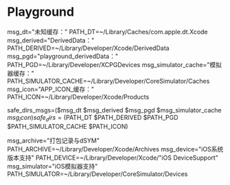 # Playground







msg_dt="未知缓存："
PATH_DT=~/Library/Caches/com.apple.dt.Xcode
msg_derived="DerivedData："
PATH_DERIVED=~/Library/Developer/Xcode/DerivedData
msg_pgd="playground_derivedData："
PATH_PGD=~/Library/Developer/XCPGDevices
msg_simulator_cache="模拟器缓存："
PATH_SIMULATOR_CACHE=~/Library/Developer/CoreSimulator/Caches
msg_icon="APP_ICON_缓存："
PATH_ICON=~/Library/Developer/Xcode/Products

safe_dirs_msgs=($msg_dt $msg_derived $msg_pgd $msg_simulator_cache $msg_icon)
safe_dirs=($PATH_DT $PATH_DERIVED $PATH_PGD $PATH_SIMULATOR_CACHE $PATH_ICON)

msg_archive="打包记录与dSYM"
PATH_ARCHIVE=~/Library/Developer/Xcode/Archives
msg_device="iOS系统版本支持"
PATH_DEVICE=~/Library/Developer/Xcode/"iOS DeviceSupport"
msg_simulator="iOS模拟器支持"
PATH_SIMULATOR=~/Library/Developer/CoreSimulator/Devices

